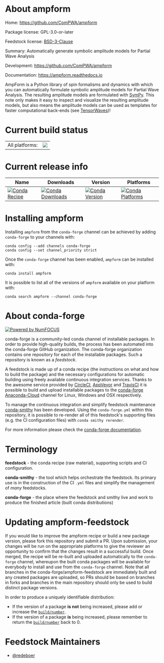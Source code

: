 About ampform
=============

Home: https://github.com/ComPWA/ampform

Package license: GPL-3.0-or-later

Feedstock license: [BSD-3-Clause](https://github.com/conda-forge/ampform-feedstock/blob/main/LICENSE.txt)

Summary: Automatically generate symbolic amplitude models for Partial Wave Analysis

Development: https://github.com/ComPWA/ampform

Documentation: https://ampform.readthedocs.io

AmpForm is a Python library of spin formalisms and dynamics with which you can
automatically formulate symbolic amplitude models for Partial Wave Analysis.
The resulting amplitude models are formulated with
[SymPy](https://www.sympy.org/en/index.html). This note only makes it easy to
inspect and visualize the resulting amplitude models, but also means the
amplitude models can be used as templates for faster computational back-ends
(see [TensorWaves](https://github.com/ComPWA/tensorwaves))!


Current build status
====================


<table><tr><td>All platforms:</td>
    <td>
      <a href="https://dev.azure.com/conda-forge/feedstock-builds/_build/latest?definitionId=14203&branchName=main">
        <img src="https://dev.azure.com/conda-forge/feedstock-builds/_apis/build/status/ampform-feedstock?branchName=main">
      </a>
    </td>
  </tr>
</table>

Current release info
====================

| Name | Downloads | Version | Platforms |
| --- | --- | --- | --- |
| [![Conda Recipe](https://img.shields.io/badge/recipe-ampform-green.svg)](https://anaconda.org/conda-forge/ampform) | [![Conda Downloads](https://img.shields.io/conda/dn/conda-forge/ampform.svg)](https://anaconda.org/conda-forge/ampform) | [![Conda Version](https://img.shields.io/conda/vn/conda-forge/ampform.svg)](https://anaconda.org/conda-forge/ampform) | [![Conda Platforms](https://img.shields.io/conda/pn/conda-forge/ampform.svg)](https://anaconda.org/conda-forge/ampform) |

Installing ampform
==================

Installing `ampform` from the `conda-forge` channel can be achieved by adding `conda-forge` to your channels with:

```
conda config --add channels conda-forge
conda config --set channel_priority strict
```

Once the `conda-forge` channel has been enabled, `ampform` can be installed with:

```
conda install ampform
```

It is possible to list all of the versions of `ampform` available on your platform with:

```
conda search ampform --channel conda-forge
```


About conda-forge
=================

[![Powered by
NumFOCUS](https://img.shields.io/badge/powered%20by-NumFOCUS-orange.svg?style=flat&colorA=E1523D&colorB=007D8A)](https://numfocus.org)

conda-forge is a community-led conda channel of installable packages.
In order to provide high-quality builds, the process has been automated into the
conda-forge GitHub organization. The conda-forge organization contains one repository
for each of the installable packages. Such a repository is known as a *feedstock*.

A feedstock is made up of a conda recipe (the instructions on what and how to build
the package) and the necessary configurations for automatic building using freely
available continuous integration services. Thanks to the awesome service provided by
[CircleCI](https://circleci.com/), [AppVeyor](https://www.appveyor.com/)
and [TravisCI](https://travis-ci.com/) it is possible to build and upload installable
packages to the [conda-forge](https://anaconda.org/conda-forge)
[Anaconda-Cloud](https://anaconda.org/) channel for Linux, Windows and OSX respectively.

To manage the continuous integration and simplify feedstock maintenance
[conda-smithy](https://github.com/conda-forge/conda-smithy) has been developed.
Using the ``conda-forge.yml`` within this repository, it is possible to re-render all of
this feedstock's supporting files (e.g. the CI configuration files) with ``conda smithy rerender``.

For more information please check the [conda-forge documentation](https://conda-forge.org/docs/).

Terminology
===========

**feedstock** - the conda recipe (raw material), supporting scripts and CI configuration.

**conda-smithy** - the tool which helps orchestrate the feedstock.
                   Its primary use is in the construction of the CI ``.yml`` files
                   and simplify the management of *many* feedstocks.

**conda-forge** - the place where the feedstock and smithy live and work to
                  produce the finished article (built conda distributions)


Updating ampform-feedstock
==========================

If you would like to improve the ampform recipe or build a new
package version, please fork this repository and submit a PR. Upon submission,
your changes will be run on the appropriate platforms to give the reviewer an
opportunity to confirm that the changes result in a successful build. Once
merged, the recipe will be re-built and uploaded automatically to the
`conda-forge` channel, whereupon the built conda packages will be available for
everybody to install and use from the `conda-forge` channel.
Note that all branches in the conda-forge/ampform-feedstock are
immediately built and any created packages are uploaded, so PRs should be based
on branches in forks and branches in the main repository should only be used to
build distinct package versions.

In order to produce a uniquely identifiable distribution:
 * If the version of a package **is not** being increased, please add or increase
   the [``build/number``](https://docs.conda.io/projects/conda-build/en/latest/resources/define-metadata.html#build-number-and-string).
 * If the version of a package **is** being increased, please remember to return
   the [``build/number``](https://docs.conda.io/projects/conda-build/en/latest/resources/define-metadata.html#build-number-and-string)
   back to 0.

Feedstock Maintainers
=====================

* [@redeboer](https://github.com/redeboer/)

